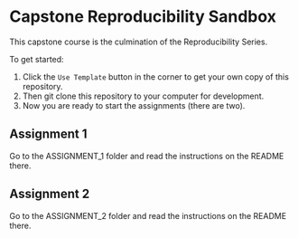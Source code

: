 # Capstone Reproducibility Sandbox

This capstone course is the culmination of the Reproducibility Series. 

To get started: 

1. Click the `Use Template` button in the corner to get your own copy of this repository.
2. Then git clone this repository to your computer for development.
3. Now you are ready to start the assignments (there are two). 

## Assignment 1 

Go to the ASSIGNMENT_1 folder and read the instructions on the README there. 

## Assignment 2

Go to the ASSIGNMENT_2 folder and read the instructions on the README there. 
